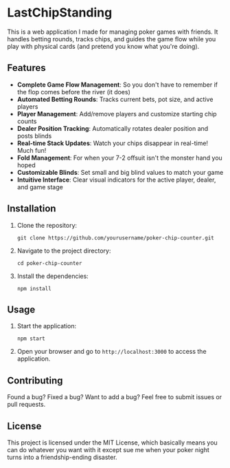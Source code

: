 # LastChipStanding

This is a web application I made for managing poker games with friends. It handles betting rounds, tracks chips, and guides the game flow while you play with physical cards (and pretend you know what you're doing).

## Features

- **Complete Game Flow Management**: So you don't have to remember if the flop comes before the river (it does)
- **Automated Betting Rounds**: Tracks current bets, pot size, and active players
- **Player Management**: Add/remove players and customize starting chip counts
- **Dealer Position Tracking**: Automatically rotates dealer position and posts blinds
- **Real-time Stack Updates**: Watch your chips disappear in real-time! Much fun!
- **Fold Management**: For when your 7-2 offsuit isn't the monster hand you hoped
- **Customizable Blinds**: Set small and big blind values to match your game
- **Intuitive Interface**: Clear visual indicators for the active player, dealer, and game stage

## Installation

1. Clone the repository:
   ```
   git clone https://github.com/yourusername/poker-chip-counter.git
   ```
2. Navigate to the project directory:
   ```
   cd poker-chip-counter
   ```
3. Install the dependencies:
   ```
   npm install
   ```

## Usage

1. Start the application:
   ```
   npm start
   ```
2. Open your browser and go to `http://localhost:3000` to access the application.

## Contributing

Found a bug? Fixed a bug? Want to add a bug? Feel free to submit issues or pull requests.

## License

This project is licensed under the MIT License, which basically means you can do whatever you want with it except sue me when your poker night turns into a friendship-ending disaster.